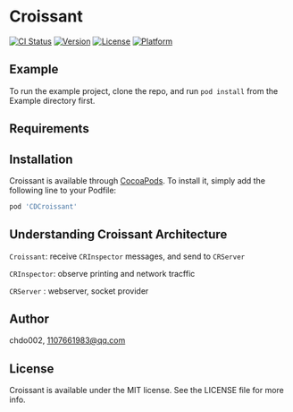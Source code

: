 # Croissant

[![CI Status](https://img.shields.io/travis/chdo002/Croissant.svg?style=flat)](https://travis-ci.org/chdo002/Croissant)
[![Version](https://img.shields.io/cocoapods/v/Croissant.svg?style=flat)](https://cocoapods.org/pods/Croissant)
[![License](https://img.shields.io/cocoapods/l/Croissant.svg?style=flat)](https://cocoapods.org/pods/Croissant)
[![Platform](https://img.shields.io/cocoapods/p/Croissant.svg?style=flat)](https://cocoapods.org/pods/Croissant)

## Example

To run the example project, clone the repo, and run `pod install` from the Example directory first.

## Requirements

## Installation

Croissant is available through [CocoaPods](https://cocoapods.org). To install
it, simply add the following line to your Podfile:

```ruby
pod 'CDCroissant'
```

## Understanding Croissant Architecture

`Croissant`: receive `CRInspector` messages, and send to  `CRServer`

`CRInspector`:   observe printing and network tracffic

`CRServer` :   webserver, socket provider

## Author

chdo002, 1107661983@qq.com

## License

Croissant is available under the MIT license. See the LICENSE file for more info.
